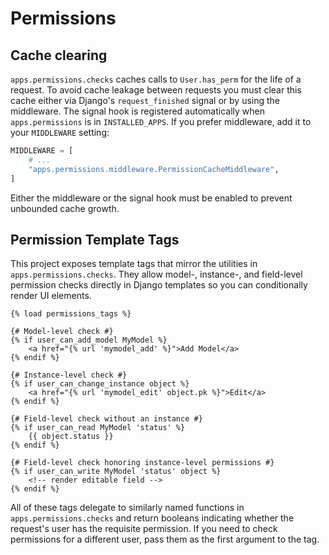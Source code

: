 # Permissions

## Cache clearing

`apps.permissions.checks` caches calls to `User.has_perm` for the life of a
request. To avoid cache leakage between requests you must clear this cache
either via Django's `request_finished` signal or by using the middleware.
The signal hook is registered automatically when `apps.permissions` is in
`INSTALLED_APPS`. If you prefer middleware, add it to your `MIDDLEWARE`
setting:

```python
MIDDLEWARE = [
    # ...
    "apps.permissions.middleware.PermissionCacheMiddleware",
]
```

Either the middleware or the signal hook must be enabled to prevent
unbounded cache growth.

## Permission Template Tags

This project exposes template tags that mirror the utilities in
`apps.permissions.checks`. They allow model-, instance-, and field-level
permission checks directly in Django templates so you can conditionally render
UI elements.

```django
{% load permissions_tags %}

{# Model-level check #}
{% if user_can_add_model MyModel %}
    <a href="{% url 'mymodel_add' %}">Add Model</a>
{% endif %}

{# Instance-level check #}
{% if user_can_change_instance object %}
    <a href="{% url 'mymodel_edit' object.pk %}">Edit</a>
{% endif %}

{# Field-level check without an instance #}
{% if user_can_read MyModel 'status' %}
    {{ object.status }}
{% endif %}

{# Field-level check honoring instance-level permissions #}
{% if user_can_write MyModel 'status' object %}
    <!-- render editable field -->
{% endif %}
```

All of these tags delegate to similarly named functions in
`apps.permissions.checks` and return booleans indicating whether the request's
user has the requisite permission. If you need to check permissions for a
different user, pass them as the first argument to the tag.
